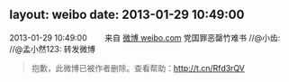 layout: weibo
date: 2013-01-29 10:49:00
---
2013-01-29 10:49:00  &nbsp;&nbsp;&nbsp;&nbsp;&nbsp;&nbsp; 来自 <a href="http://weibo.com/" rel="nofollow">微博 weibo.com</a>
党国罪恶罄竹难书 //@小齿: //@孟小然123: 转发微博
>  抱歉，此微博已被作者删除。查看帮助：http://t.cn/Rfd3rQV
